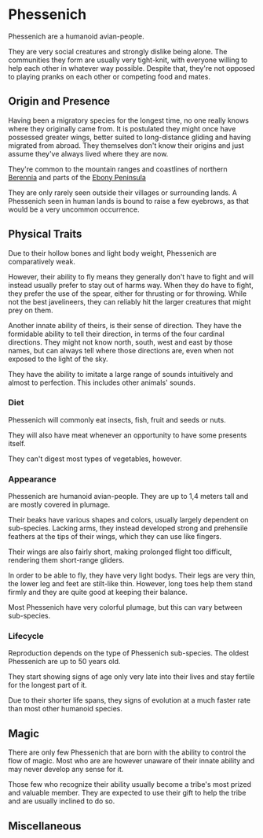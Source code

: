 # Phessenich
Phessenich are a humanoid avian-people. 

They are very social creatures and strongly dislike being alone. The communities they form are usually very tight-knit, with everyone willing to help each other in whatever way possible. Despite that, they're not opposed to playing pranks on each other or competing food and mates. 

## Origin and Presence
Having been a migratory species for the longest time, no one really knows where they originally came from. It is postulated they might once have possessed greater wings, better suited to long-distance gliding and having migrated from abroad. They themselves don't know their origins and just assume they've always lived where they are now. 

They're common to the mountain ranges and coastlines of northern [Berennia](../../world/berennia/berennia) and parts of the [Ebony Peninsula](../../world/ebony-peninsula/ebony-peninsula)

They are only rarely seen outside their villages or surrounding lands. A Phessenich seen in human lands is bound to raise a few eyebrows, as that would be a very uncommon occurrence. 

## Physical Traits
Due to their hollow bones and light body weight, Phessenich are comparatively weak. 

However, their ability to fly means they generally don't have to fight and will instead usually prefer to stay out of harms way. When they do have to fight, they prefer the use of the spear, either for thrusting or for throwing. While not the best javelineers, they can reliably hit the larger creatures that might prey on them. 

Another innate ability of theirs, is their sense of direction. They have the formidable ability to tell their direction, in terms of the four cardinal directions. They might not know north, south, west and east by those names, but can always tell where those directions are, even when not exposed to the light of the sky. 

They have the ability to imitate a large range of sounds intuitively and almost to perfection. This includes other animals' sounds. 

### Diet 
Phessenich will commonly eat insects, fish, fruit and seeds or nuts. 

They will also have meat whenever an opportunity to have some presents itself. 

They can't digest most types of vegetables, however. 

### Appearance
Phessenich are humanoid avian-people. They are up to 1,4 meters tall and are mostly covered in plumage. 

Their beaks have various shapes and colors, usually largely dependent on sub-species. Lacking arms, they instead developed strong and prehensile feathers at the tips of their wings, which they can use like fingers. 

Their wings are also fairly short, making prolonged flight too difficult, rendering them  short-range gliders. 

In order to be able to fly, they have very light bodys. Their legs are very thin, the lower leg and feet are stilt-like thin. However, long toes help them stand firmly and they are quite good at keeping their balance. 

Most Phessenich have very colorful plumage, but this can vary between sub-species. 

### Lifecycle
Reproduction depends on the type of Phessenich sub-species. The oldest Phessenich are up to 50 years old. 

They start showing signs of age only very late into their lives and stay fertile for the longest part of it. 

Due to their shorter life spans, they signs of evolution at a much faster rate than most other humanoid species. 

## Magic
There are only few Phessenich that are born with the ability to control the flow of magic. Most who are are however unaware of their innate ability and may never develop any sense for it. 

Those few who recognize their ability usually become a tribe's most prized and valuable member. They are expected to use their gift to help the tribe and are usually inclined to do so. 

## Miscellaneous